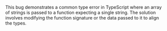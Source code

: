 This bug demonstrates a common type error in TypeScript where an array of strings is passed to a function expecting a single string.  The solution involves modifying the function signature or the data passed to it to align the types.